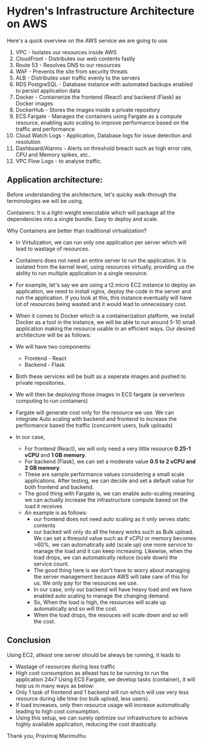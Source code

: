 # Hydren's Infrastructure Architecture on AWS

Here's a quick overview on the AWS service we are going to use.

1. VPC - Isolates our resources inside AWS
2. CloudFront - Distributes our web contents fastly
3. Route 53 - Resolves DNS to our resources
4. WAF - Prevents the site from security threats
5. ALB - Distributes user traffic evenly to the servers
6. RDS PostgreSQL - Database instance with automated backups enabled to persist application data
7. Docker - Containerize the frontend (React) and backend (Flask) as Docker images
8. DockerHub - Stores the images inside a private repository
9. ECS Fargate - Manages the containers using Fargate as a compute resource, enabling auto scaling to improve performance based on the traffic and performance
10. Cloud Watch Logs - Application, Database logs for issue detection and resolution
11. Dashboard/Alarms - Alerts on threshold breach such as high error rate, CPU and Memory spikes, etc..
12. VPC Flow Logs - to analyse traffic.

## Application architecture:

Before understanding the architecture, let's quicky walk-through the terminologies we will be using.

Containers:
  It is a light-weight executable which will package all the dependencies into a single bundle. Easy to deploy and scale. 

Why Containers are better than traditional virtualization?
  - In Virtulization, we can run only one application per server which will lead to wastage of resources.
  - Containers does not need an entire server to run the application. It is isolated from the kernel level, using resources virtually, providing us the ability to run multiple application in a single resource.
  - For example, let's say we are using a t2.micro EC2 instance to deploy an application, we need to install nginx, deploy the code in the server and run the application. If you look at this, this instance eventually will have lot of resources being wasted and it would lead to unnecessary cost.
  - When it comes to Docker which is a containerization platform, we install Docker as a tool in the instance, we will be able to run around 5-10 small application making the resource usable in an efficient ways.
Our desired architecture will be as follows:

- We will have two components:
    - Frontend - React 
    - Backend - Flask
 
- Both these services will be built as a seperate images and pushed to private repositories.
- We will then be deploying those images in ECS fargate (a serverless computing to run containers)
- Fargate will generate cost only for the resource we use. We can integrate Auto scaling with backend and frontend to increase the performance based the traffic (concurrent users, bulk uploads)
- In our case,
    - For frontend (React), we will only need a very little resource **0.25-1 vCPU** and **1 GB memory**.
    - For backend (Flask), we can set a moderate value **0.5 to 2 vCPU and 2 GB memory**.
    - These are sample performance values considering a small scale applications. After testing, we can decide and set a default value for both frontend and backend.
    - The good thing with Fargate is, we can enable auto-scaling meaning we can actually increase the infrastructure compute based on the load it receives
    - An example is as follows:
        - our frontend does not need auto scaling as it only serves static contents
        - our backed will only do all the heavy works such as Bulk upload. We can set a thresold value such as if vCPU or memory becomes >60%, we can automatically add (scale up) one more service to manage the load and it can keep increasing. Likewise, when the load drops, we can automatically reduce (scale down) the service count.
        - The good thing here is we don't have to worry about managing the server management because AWS will take care of this for us. We only pay for the resources we use.
        - In our case, only our backend will have heavy load and we have enabled auto scaling to manage the changing demand.
        - So, When the load is high, the resources will scale up automatically and so will the cost.
        - When the load drops, the resouces will scale down and so will the cost.
     
## Conclusion

Using EC2, atleast one server should be always be running, it leads to 
  - Wastage of resources during less traffic
  - High cost consumption as atleast has to be running to run the application 24x7
Using ECS Fargate, we develop tasks (container), it will help us in many ways as below:
  - Only 1 task of frontend and 1 backend will run which will use very less resource during idle time (no bulk upload, less users).
  - If load increases, only then resource usage will increase automatically leading to high cost consumption.
  - Using this setup, we can surely optimize our infrastructure to achieve highly available application, reducing the cost drastically.

Thank you,
Pravinraj Marimuthu
